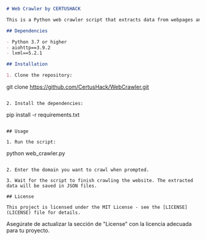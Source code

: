 ```markdown
# Web Crawler by CERTUSHACK

This is a Python web crawler script that extracts data from webpages and checks for sensitive directories.

## Dependencies

- Python 3.7 or higher
- aiohttp==3.9.2
- lxml==5.2.1

## Installation

1. Clone the repository:

```
git clone https://github.com/CertusHack/WebCrawler.git
```

2. Install the dependencies:

```
pip install -r requirements.txt
```

## Usage

1. Run the script:

```
python web_crawler.py
```

2. Enter the domain you want to crawl when prompted.

3. Wait for the script to finish crawling the website. The extracted data will be saved in JSON files.

## License

This project is licensed under the MIT License - see the [LICENSE](LICENSE) file for details.
```

Asegúrate de actualizar la sección de "License" con la licencia adecuada para tu proyecto.
